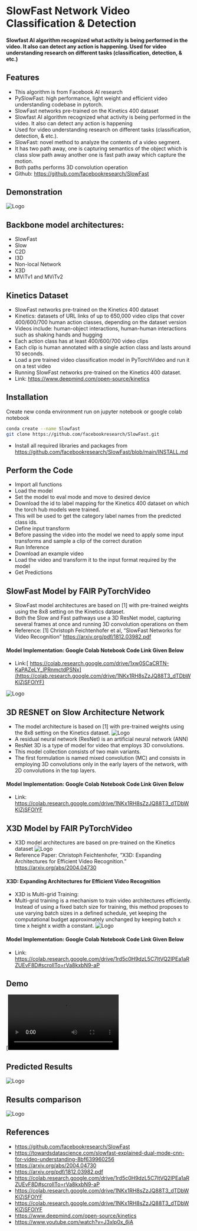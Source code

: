 # SlowFast Network Video Classification & Detection
#### Slowfast AI algorithm recognized what activity is being performed in the video. It also can detect any action is happening. Used for video understanding research on different tasks (classification, detection, &amp; etc.)

## Features

-	This algorithm is from Facebook AI research 
-	PySlowFast: high performance, light weight and efficient video understanding codebase in pytorch.
-	SlowFast networks pre-trained on the Kinetics 400 dataset
-	Slowfast AI algorithm recognized what activity is being performed in the video. It also can detect any action is happening 
-	Used for video understanding research on different tasks (classification, detection, & etc.).
- SlowFast: novel method to analyze the contents of a video segment.
-	It has two path away, one is capturing semantics of the object which is class slow path away another one is fast path away which capture the motion.
-	Both paths performs 3D convolution operation 
-	Github: https://github.com/facebookresearch/SlowFast

## Demonstration

![Logo](https://github.com/Zeeshann1/SlowFast-Network-Video-Classification-Detection/blob/main/demovid.png)


## Backbone model architectures:
-	SlowFast
-	Slow
-	C2D
-	I3D
-	Non-local Network
-	X3D
-	MViTv1 and MViTv2

## Kinetics Dataset

-	SlowFast networks pre-trained on the Kinetics 400 dataset
-	Kinetics: datasets of URL links of up to 650,000 video clips that cover 400/600/700 human action classes, depending on the dataset version
-	Videos include: human-object interactions, human-human interactions such as shaking hands and hugging
-	Each action class has at least 400/600/700 video clips
-	Each clip is human annotated with a single action class and lasts around 10 seconds.
-	Load a pre trained video classification model in PyTorchVideo and run it on a test video
-	Running SlowFast networks pre-trained on the Kinetics 400 dataset.
-	Link: https://www.deepmind.com/open-source/kinetics

## Installation

Create new conda environment run on jupyter notebook or google colab notebook
```bash
conda create --name Slowfast
git clone https://github.com/facebookresearch/SlowFast.git

```
- Install all required libraries and packages from
   https://github.com/facebookresearch/SlowFast/blob/main/INSTALL.md

## Perform the Code
-	Import all functions
-	Load the model
-	Set the model to eval mode and move to desired device
-	Download the id to label mapping for the Kinetics 400 dataset on which the torch hub models were trained.
-	This will be used to get the category label names from the predicted class ids.
-	Define input transform
-	Before passing the video into the model we need to apply some input transforms and sample a clip of the correct duration
-	Run Inference
-	Download an example video
-	Load the video and transform it to the input format required by the model
-	Get Predictions

## SlowFast Model by FAIR PyTorchVideo
-	SlowFast model architectures are based on [1] with pre-trained weights using the 8x8 setting on the Kinetics dataset.
-	Both the Slow and Fast pathways use a 3D ResNet model, capturing several frames at once and running 3D convolution operations on them
-	Reference: [1] Christoph Feichtenhofer et al, “SlowFast Networks for Video Recognition” https://arxiv.org/pdf/1812.03982.pdf
#### Model Implementation: Google Colab Notebook Code Link Given Below
-	Link:[ https://colab.research.google.com/drive/1xw0SCaCRTN-KaPAZeLY_lPRnmctdPSNx](https://colab.research.google.com/drive/1NKx1RH8sZzJQ88T3_dTDbWKIZjSFOlYF)

![Logo](https://github.com/Zeeshann1/SlowFast-Network-Video-Classification-Detection/blob/main/1.png)

## 3D RESNET on Slow Architecture Network
-	The model architecture is based on [1] with pre-trained weights using the 8x8 setting on the Kinetics dataset.
![Logo](https://github.com/Zeeshann1/SlowFast-Network-Video-Classification-Detection/blob/main/2.png)
-	A residual neural network (ResNet) is an artificial neural network (ANN)
-	ResNet 3D is a type of model for video that employs 3D convolutions.
-	This model collection consists of two main variants.
-	 The first formulation is named mixed convolution (MC) and consists in employing 3D convolutions only in the early layers of the network, with 2D convolutions in the top layers.
#### Model Implementation: Google Colab Notebook Code Link Given Below
-	Link: https://colab.research.google.com/drive/1NKx1RH8sZzJQ88T3_dTDbWKIZjSFOlYF

## X3D Model by FAIR PyTorchVideo
-	X3D model architectures are based on pre-trained on the Kinetics dataset
![Logo](https://github.com/Zeeshann1/SlowFast-Network-Video-Classification-Detection/blob/main/3.png)
- Reference Paper: Christoph Feichtenhofer, “X3D: Expanding Architectures for Efficient Video Recognition.” https://arxiv.org/abs/2004.04730
  
#### X3D: Expanding Architectures for Efficient Video Recognition

-	X3D is Multi-grid Training:
-	Multi-grid training is a mechanism to train video architectures efficiently. Instead of using a fixed batch size for training, this method proposes to use varying batch sizes in a defined schedule, yet keeping the computational budget approximately unchanged by keeping batch x time x height x width a constant.
![Logo](https://github.com/Zeeshann1/SlowFast-Network-Video-Classification-Detection/blob/main/4.png)

#### Model Implementation: Google Colab Notebook Code Link Given Below
- Link: https://colab.research.google.com/drive/1rd5c0H9dzL5C7ltVQ2IPEa1aRZUEvF8D#scrollTo=rVa8kxbN9-aP

## Demo
[![Watch the video](https://github.com/Zeeshann1/SlowFast-Network-Video-Classification-Detection/blob/main/archery.mp4)

## Predicted Results
![Logo](https://github.com/Zeeshann1/SlowFast-Network-Video-Classification-Detection/blob/main/result.png)


## Results comparison

![Logo](https://github.com/Zeeshann1/SlowFast-Network-Video-Classification-Detection/blob/main/5.png)




## References
- https://github.com/facebookresearch/SlowFast
- https://towardsdatascience.com/slowfast-explained-dual-mode-cnn-for-video-understanding-8bf639960256
- https://arxiv.org/abs/2004.04730
- https://arxiv.org/pdf/1812.03982.pdf
- https://colab.research.google.com/drive/1rd5c0H9dzL5C7ltVQ2IPEa1aRZUEvF8D#scrollTo=rVa8kxbN9-aP
- https://colab.research.google.com/drive/1NKx1RH8sZzJQ88T3_dTDbWKIZjSFOlYF
- https://colab.research.google.com/drive/1NKx1RH8sZzJQ88T3_dTDbWKIZjSFOlYF
-  https://www.deepmind.com/open-source/kinetics
-  https://www.youtube.com/watch?v=J3xIp0x_6jA
